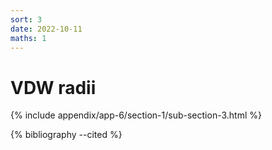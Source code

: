 ```yaml
---
sort: 3
date: 2022-10-11
maths: 1
---
```


# VDW radii

{% include appendix/app-6/section-1/sub-section-3.html %}

{% bibliography --cited %}

